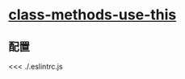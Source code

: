 # [class-methods-use-this](https://typescript-eslint.io/rules/class-methods-use-this)

## 配置

<<< ./.eslintrc.js
